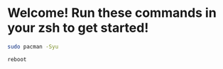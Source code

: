 # Welcome! Run these commands in your zsh to get started!

````bash
sudo pacman -Syu
````

```bash
reboot
```


